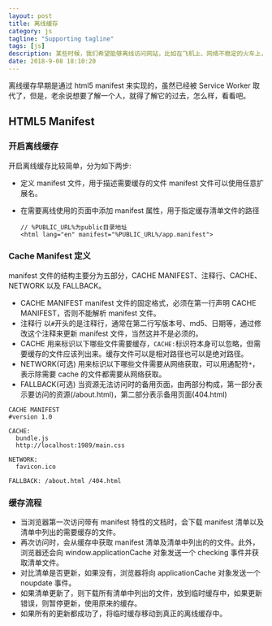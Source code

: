 ```yaml
---
layout: post
title: 离线缓存
category: js
tagline: "Supporting tagline"
tags: [js]
description: 某些时候，我们希望能够离线访问网站，比如在飞机上、网络不稳定的火车上，这个时候，离线缓存技术就能派上用场了。
date: 2018-9-08 18:10:20
---
```


离线缓存早期是通过 html5 manifest 来实现的，虽然已经被 Service Worker 取代了，但是，老余说想要了解一个人，就得了解它的过去，怎么样，看看吧。

## HTML5 Manifest

### 开启离线缓存

开启离线缓存比较简单，分为如下两步:

- 定义 manifest 文件，用于描述需要缓存的文件
  manifest 文件可以使用任意扩展名。

- 在需要离线使用的页面中添加 manifest 属性，用于指定缓存清单文件的路径

  ```
  // %PUBLIC_URL%为public目录地址
  <html lang="en" manifest="%PUBLIC_URL%/app.manifest">
  ```

### Cache Manifest 定义

manifest 文件的结构主要分为五部分，CACHE MANIFEST、注释行、CACHE、NETWORK 以及 FALLBACK。

- CACHE MANIFEST
  manifest 文件的固定格式，必须在第一行声明 CACHE MANIFEST，否则不能解析 manifest 文件。
- 注释行
  以`#`开头的是注释行，通常在第二行写版本号、md5、日期等，通过修改这个注释来更新 manifest 文件，当然这并不是必须的。
- CACHE
  用来标识以下哪些文件需要缓存，`CACHE:`标识符本身可以忽略，但需要缓存的文件应该列出来。缓存文件可以是相对路径也可以是绝对路径。
- NETWORK(可选)
  用来标识以下哪些文件需要从网络获取，可以用通配符`*`，表示除需要 cache 的文件都需要从网络获取。
- FALLBACK(可选)
  当资源无法访问时的备用页面，由两部分构成，第一部分表示要访问的资源(/about.html)，第二部分表示备用页面(404.html)

```
CACHE MANIFEST
#version 1.0

CACHE:
  bundle.js
  http://localhost:1989/main.css

NETWORK:
  favicon.ico

FALLBACK: /about.html /404.html
```

### 缓存流程

- 当浏览器第一次访问带有 manifest 特性的文档时，会下载 manifest 清单以及清单中列出的需要缓存的文件。
- 再次访问时，会从缓存中获取 manifest 清单及清单中列出的的文件。此外，浏览器还会向 window.applicationCache 对象发送一个 checking 事件并获取清单文件。
- 对比清单是否更新，如果没有，浏览器将向 applicationCache 对象发送一个 noupdate 事件。
- 如果清单更新了，则下载所有清单中列出的文件，放到临时缓存中，如果更新错误，则暂停更新，使用原来的缓存。
- 如果所有的更新都成功了，将临时缓存移动到真正的离线缓存中。
